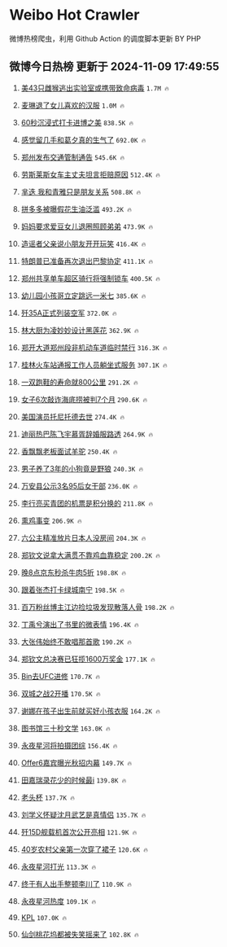 # Weibo Hot Crawler 



微博热榜爬虫，利用 Github Action 的调度脚本更新 BY PHP 


## 微博今日热榜 更新于 2024-11-09 17:49:55 
1. [美43只雌猴逃出实验室或携带致命病毒](https://s.weibo.com/weibo?q=%23%E7%BE%8E43%E5%8F%AA%E9%9B%8C%E7%8C%B4%E9%80%83%E5%87%BA%E5%AE%9E%E9%AA%8C%E5%AE%A4%E6%88%96%E6%90%BA%E5%B8%A6%E8%87%B4%E5%91%BD%E7%97%85%E6%AF%92%23&t=31&band_rank=1&Refer=top) `1.7M 🔥` 

1. [麦琳退了女儿喜欢的汉服](https://s.weibo.com/weibo?q=%23%E9%BA%A6%E7%90%B3%E9%80%80%E4%BA%86%E5%A5%B3%E5%84%BF%E5%96%9C%E6%AC%A2%E7%9A%84%E6%B1%89%E6%9C%8D%23&t=31&band_rank=2&Refer=top) `1.0M 🔥` 

1. [60秒沉浸式打卡进博之美](https://s.weibo.com/weibo?q=%2360%E7%A7%92%E6%B2%89%E6%B5%B8%E5%BC%8F%E6%89%93%E5%8D%A1%E8%BF%9B%E5%8D%9A%E4%B9%8B%E7%BE%8E%23&t=31&band_rank=3&Refer=top) `838.5K 🔥` 

1. [感觉留几手和葛夕真的生气了](https://s.weibo.com/weibo?q=%23%E6%84%9F%E8%A7%89%E7%95%99%E5%87%A0%E6%89%8B%E5%92%8C%E8%91%9B%E5%A4%95%E7%9C%9F%E7%9A%84%E7%94%9F%E6%B0%94%E4%BA%86%23&t=31&band_rank=4&Refer=top) `692.0K 🔥` 

1. [郑州发布交通管制通告](https://s.weibo.com/weibo?q=%23%E9%83%91%E5%B7%9E%E5%8F%91%E5%B8%83%E4%BA%A4%E9%80%9A%E7%AE%A1%E5%88%B6%E9%80%9A%E5%91%8A%23&t=31&band_rank=5&Refer=top) `545.6K 🔥` 

1. [劳斯莱斯女车主丈夫坦言拒赔原因](https://s.weibo.com/weibo?q=%23%E5%8A%B3%E6%96%AF%E8%8E%B1%E6%96%AF%E5%A5%B3%E8%BD%A6%E4%B8%BB%E4%B8%88%E5%A4%AB%E5%9D%A6%E8%A8%80%E6%8B%92%E8%B5%94%E5%8E%9F%E5%9B%A0%23&t=31&band_rank=6&Refer=top) `512.4K 🔥` 

1. [芈迭 我和青雅只是朋友关系](https://s.weibo.com/weibo?q=%E8%8A%88%E8%BF%AD%20%E6%88%91%E5%92%8C%E9%9D%92%E9%9B%85%E5%8F%AA%E6%98%AF%E6%9C%8B%E5%8F%8B%E5%85%B3%E7%B3%BB&t=31&band_rank=7&Refer=top) `508.8K 🔥` 

1. [拼多多被曝假花生油泛滥](https://s.weibo.com/weibo?q=%23%E6%8B%BC%E5%A4%9A%E5%A4%9A%E8%A2%AB%E6%9B%9D%E5%81%87%E8%8A%B1%E7%94%9F%E6%B2%B9%E6%B3%9B%E6%BB%A5%23&t=31&band_rank=8&Refer=top) `493.2K 🔥` 

1. [妈妈要求爱豆女儿退圈照顾弟弟](https://s.weibo.com/weibo?q=%23%E5%A6%88%E5%A6%88%E8%A6%81%E6%B1%82%E7%88%B1%E8%B1%86%E5%A5%B3%E5%84%BF%E9%80%80%E5%9C%88%E7%85%A7%E9%A1%BE%E5%BC%9F%E5%BC%9F%23&t=31&band_rank=9&Refer=top) `473.9K 🔥` 

1. [造谣者父亲说小朋友开开玩笑](https://s.weibo.com/weibo?q=%23%E9%80%A0%E8%B0%A3%E8%80%85%E7%88%B6%E4%BA%B2%E8%AF%B4%E5%B0%8F%E6%9C%8B%E5%8F%8B%E5%BC%80%E5%BC%80%E7%8E%A9%E7%AC%91%23&t=31&band_rank=10&Refer=top) `416.4K 🔥` 

1. [特朗普已准备再次退出巴黎协定](https://s.weibo.com/weibo?q=%23%E7%89%B9%E6%9C%97%E6%99%AE%E5%B7%B2%E5%87%86%E5%A4%87%E5%86%8D%E6%AC%A1%E9%80%80%E5%87%BA%E5%B7%B4%E9%BB%8E%E5%8D%8F%E5%AE%9A%23&t=31&band_rank=11&Refer=top) `411.1K 🔥` 

1. [郑州共享单车超区骑行将强制锁车](https://s.weibo.com/weibo?q=%23%E9%83%91%E5%B7%9E%E5%85%B1%E4%BA%AB%E5%8D%95%E8%BD%A6%E8%B6%85%E5%8C%BA%E9%AA%91%E8%A1%8C%E5%B0%86%E5%BC%BA%E5%88%B6%E9%94%81%E8%BD%A6%23&t=31&band_rank=12&Refer=top) `400.5K 🔥` 

1. [幼儿园小孩哥立定跳远一米七](https://s.weibo.com/weibo?q=%23%E5%B9%BC%E5%84%BF%E5%9B%AD%E5%B0%8F%E5%AD%A9%E5%93%A5%E7%AB%8B%E5%AE%9A%E8%B7%B3%E8%BF%9C%E4%B8%80%E7%B1%B3%E4%B8%83%23&t=31&band_rank=13&Refer=top) `385.6K 🔥` 

1. [歼35A正式列装空军](https://s.weibo.com/weibo?q=%23%E6%AD%BC35A%E6%AD%A3%E5%BC%8F%E5%88%97%E8%A3%85%E7%A9%BA%E5%86%9B%23&t=31&band_rank=14&Refer=top) `372.0K 🔥` 

1. [林大厨为凌妙妙设计黑莲花](https://s.weibo.com/weibo?q=%E6%9E%97%E5%A4%A7%E5%8E%A8%E4%B8%BA%E5%87%8C%E5%A6%99%E5%A6%99%E8%AE%BE%E8%AE%A1%E9%BB%91%E8%8E%B2%E8%8A%B1&t=31&band_rank=15&Refer=top) `362.9K 🔥` 

1. [郑开大道郑州段非机动车道临时禁行](https://s.weibo.com/weibo?q=%23%E9%83%91%E5%BC%80%E5%A4%A7%E9%81%93%E9%83%91%E5%B7%9E%E6%AE%B5%E9%9D%9E%E6%9C%BA%E5%8A%A8%E8%BD%A6%E9%81%93%E4%B8%B4%E6%97%B6%E7%A6%81%E8%A1%8C%23&t=31&band_rank=16&Refer=top) `316.3K 🔥` 

1. [桂林火车站通报工作人员躺坐式服务](https://s.weibo.com/weibo?q=%23%E6%A1%82%E6%9E%97%E7%81%AB%E8%BD%A6%E7%AB%99%E9%80%9A%E6%8A%A5%E5%B7%A5%E4%BD%9C%E4%BA%BA%E5%91%98%E8%BA%BA%E5%9D%90%E5%BC%8F%E6%9C%8D%E5%8A%A1%23&t=31&band_rank=17&Refer=top) `307.1K 🔥` 

1. [一双跑鞋的寿命就800公里](https://s.weibo.com/weibo?q=%23%E4%B8%80%E5%8F%8C%E8%B7%91%E9%9E%8B%E7%9A%84%E5%AF%BF%E5%91%BD%E5%B0%B1800%E5%85%AC%E9%87%8C%23&t=31&band_rank=18&Refer=top) `291.2K 🔥` 

1. [女子6次敲诈海底捞被判7个月](https://s.weibo.com/weibo?q=%23%E5%A5%B3%E5%AD%906%E6%AC%A1%E6%95%B2%E8%AF%88%E6%B5%B7%E5%BA%95%E6%8D%9E%E8%A2%AB%E5%88%A47%E4%B8%AA%E6%9C%88%23&t=31&band_rank=19&Refer=top) `290.6K 🔥` 

1. [美国演员托尼托德去世](https://s.weibo.com/weibo?q=%23%E7%BE%8E%E5%9B%BD%E6%BC%94%E5%91%98%E6%89%98%E5%B0%BC%E6%89%98%E5%BE%B7%E5%8E%BB%E4%B8%96%23&t=31&band_rank=20&Refer=top) `274.4K 🔥` 

1. [迪丽热巴陈飞宇慕胥辞婚服路透](https://s.weibo.com/weibo?q=%23%E8%BF%AA%E4%B8%BD%E7%83%AD%E5%B7%B4%E9%99%88%E9%A3%9E%E5%AE%87%E6%85%95%E8%83%A5%E8%BE%9E%E5%A9%9A%E6%9C%8D%E8%B7%AF%E9%80%8F%23&t=31&band_rank=21&Refer=top) `264.9K 🔥` 

1. [香飘飘老板面试羊驼](https://s.weibo.com/weibo?q=%23%E9%A6%99%E9%A3%98%E9%A3%98%E8%80%81%E6%9D%BF%E9%9D%A2%E8%AF%95%E7%BE%8A%E9%A9%BC%23&t=31&band_rank=22&Refer=top) `250.4K 🔥` 

1. [男子养了3年的小狗竟是野狼](https://s.weibo.com/weibo?q=%23%E7%94%B7%E5%AD%90%E5%85%BB%E4%BA%863%E5%B9%B4%E7%9A%84%E5%B0%8F%E7%8B%97%E7%AB%9F%E6%98%AF%E9%87%8E%E7%8B%BC%23&t=31&band_rank=23&Refer=top) `240.3K 🔥` 

1. [万安县公示3名95后女干部](https://s.weibo.com/weibo?q=%23%E4%B8%87%E5%AE%89%E5%8E%BF%E5%85%AC%E7%A4%BA3%E5%90%8D95%E5%90%8E%E5%A5%B3%E5%B9%B2%E9%83%A8%23&t=31&band_rank=24&Refer=top) `236.0K 🔥` 

1. [李行亮买青团的机票是积分换的](https://s.weibo.com/weibo?q=%23%E6%9D%8E%E8%A1%8C%E4%BA%AE%E4%B9%B0%E9%9D%92%E5%9B%A2%E7%9A%84%E6%9C%BA%E7%A5%A8%E6%98%AF%E7%A7%AF%E5%88%86%E6%8D%A2%E7%9A%84%23&t=31&band_rank=25&Refer=top) `211.8K 🔥` 

1. [熏鸡事变](https://s.weibo.com/weibo?q=%E7%86%8F%E9%B8%A1%E4%BA%8B%E5%8F%98&t=31&band_rank=26&Refer=top) `206.9K 🔥` 

1. [六公主精准放片日本人没房间](https://s.weibo.com/weibo?q=%23%E5%85%AD%E5%85%AC%E4%B8%BB%E7%B2%BE%E5%87%86%E6%94%BE%E7%89%87%E6%97%A5%E6%9C%AC%E4%BA%BA%E6%B2%A1%E6%88%BF%E9%97%B4%23&t=31&band_rank=27&Refer=top) `204.3K 🔥` 

1. [郑钦文说拿大满贯不靠鸡血靠稳定](https://s.weibo.com/weibo?q=%23%E9%83%91%E9%92%A6%E6%96%87%E8%AF%B4%E6%8B%BF%E5%A4%A7%E6%BB%A1%E8%B4%AF%E4%B8%8D%E9%9D%A0%E9%B8%A1%E8%A1%80%E9%9D%A0%E7%A8%B3%E5%AE%9A%23&t=31&band_rank=28&Refer=top) `200.2K 🔥` 

1. [晚8点京东秒杀牛肉5折](https://s.weibo.com/weibo?q=%23%E6%99%9A8%E7%82%B9%E4%BA%AC%E4%B8%9C%E7%A7%92%E6%9D%80%E7%89%9B%E8%82%895%E6%8A%98%23&t=31&band_rank=29&Refer=top) `198.8K 🔥` 

1. [跟着张杰打卡绿城南宁](https://s.weibo.com/weibo?q=%23%E8%B7%9F%E7%9D%80%E5%BC%A0%E6%9D%B0%E6%89%93%E5%8D%A1%E7%BB%BF%E5%9F%8E%E5%8D%97%E5%AE%81%23&t=31&band_rank=30&Refer=top) `198.5K 🔥` 

1. [百万粉丝博主江边捡垃圾发现散落人骨](https://s.weibo.com/weibo?q=%23%E7%99%BE%E4%B8%87%E7%B2%89%E4%B8%9D%E5%8D%9A%E4%B8%BB%E6%B1%9F%E8%BE%B9%E6%8D%A1%E5%9E%83%E5%9C%BE%E5%8F%91%E7%8E%B0%E6%95%A3%E8%90%BD%E4%BA%BA%E9%AA%A8%23&t=31&band_rank=31&Refer=top) `198.2K 🔥` 

1. [丁禹兮演出了书里的微表情](https://s.weibo.com/weibo?q=%E4%B8%81%E7%A6%B9%E5%85%AE%E6%BC%94%E5%87%BA%E4%BA%86%E4%B9%A6%E9%87%8C%E7%9A%84%E5%BE%AE%E8%A1%A8%E6%83%85&t=31&band_rank=32&Refer=top) `196.4K 🔥` 

1. [大张伟始终不敢唱那首歌](https://s.weibo.com/weibo?q=%E5%A4%A7%E5%BC%A0%E4%BC%9F%E5%A7%8B%E7%BB%88%E4%B8%8D%E6%95%A2%E5%94%B1%E9%82%A3%E9%A6%96%E6%AD%8C&t=31&band_rank=33&Refer=top) `190.2K 🔥` 

1. [郑钦文总决赛已狂揽1600万奖金](https://s.weibo.com/weibo?q=%23%E9%83%91%E9%92%A6%E6%96%87%E6%80%BB%E5%86%B3%E8%B5%9B%E5%B7%B2%E7%8B%82%E6%8F%BD1600%E4%B8%87%E5%A5%96%E9%87%91%23&t=31&band_rank=34&Refer=top) `177.1K 🔥` 

1. [Bin去UFC进修](https://s.weibo.com/weibo?q=%23Bin%E5%8E%BBUFC%E8%BF%9B%E4%BF%AE%23&t=31&band_rank=35&Refer=top) `170.7K 🔥` 

1. [双城之战2开播](https://s.weibo.com/weibo?q=%23%E5%8F%8C%E5%9F%8E%E4%B9%8B%E6%88%982%E5%BC%80%E6%92%AD%23&t=31&band_rank=36&Refer=top) `170.5K 🔥` 

1. [谢娜在孩子出生前就买好小孩衣服](https://s.weibo.com/weibo?q=%E8%B0%A2%E5%A8%9C%E5%9C%A8%E5%AD%A9%E5%AD%90%E5%87%BA%E7%94%9F%E5%89%8D%E5%B0%B1%E4%B9%B0%E5%A5%BD%E5%B0%8F%E5%AD%A9%E8%A1%A3%E6%9C%8D&t=31&band_rank=37&Refer=top) `164.2K 🔥` 

1. [图书馆三十秒文学](https://s.weibo.com/weibo?q=%E5%9B%BE%E4%B9%A6%E9%A6%86%E4%B8%89%E5%8D%81%E7%A7%92%E6%96%87%E5%AD%A6&t=31&band_rank=38&Refer=top) `163.0K 🔥` 

1. [永夜星河将拍摄团综](https://s.weibo.com/weibo?q=%23%E6%B0%B8%E5%A4%9C%E6%98%9F%E6%B2%B3%E5%B0%86%E6%8B%8D%E6%91%84%E5%9B%A2%E7%BB%BC%23&t=31&band_rank=39&Refer=top) `156.4K 🔥` 

1. [Offer6嘉宾曝光秋招内幕](https://s.weibo.com/weibo?q=Offer6%E5%98%89%E5%AE%BE%E6%9B%9D%E5%85%89%E7%A7%8B%E6%8B%9B%E5%86%85%E5%B9%95&t=31&band_rank=40&Refer=top) `149.7K 🔥` 

1. [田嘉瑞录花少的时候最i](https://s.weibo.com/weibo?q=%E7%94%B0%E5%98%89%E7%91%9E%E5%BD%95%E8%8A%B1%E5%B0%91%E7%9A%84%E6%97%B6%E5%80%99%E6%9C%80i&t=31&band_rank=41&Refer=top) `139.8K 🔥` 

1. [老头杯](https://s.weibo.com/weibo?q=%E8%80%81%E5%A4%B4%E6%9D%AF&t=31&band_rank=42&Refer=top) `137.7K 🔥` 

1. [刘学义怀疑沈月武艺是真情侣](https://s.weibo.com/weibo?q=%E5%88%98%E5%AD%A6%E4%B9%89%E6%80%80%E7%96%91%E6%B2%88%E6%9C%88%E6%AD%A6%E8%89%BA%E6%98%AF%E7%9C%9F%E6%83%85%E4%BE%A3&t=31&band_rank=43&Refer=top) `135.7K 🔥` 

1. [歼15D舰载机首次公开亮相](https://s.weibo.com/weibo?q=%23%E6%AD%BC15D%E8%88%B0%E8%BD%BD%E6%9C%BA%E9%A6%96%E6%AC%A1%E5%85%AC%E5%BC%80%E4%BA%AE%E7%9B%B8%23&t=31&band_rank=44&Refer=top) `121.9K 🔥` 

1. [40岁农村父亲第一次穿了裙子](https://s.weibo.com/weibo?q=%2340%E5%B2%81%E5%86%9C%E6%9D%91%E7%88%B6%E4%BA%B2%E7%AC%AC%E4%B8%80%E6%AC%A1%E7%A9%BF%E4%BA%86%E8%A3%99%E5%AD%90%23&t=31&band_rank=45&Refer=top) `120.6K 🔥` 

1. [永夜星河打光](https://s.weibo.com/weibo?q=%E6%B0%B8%E5%A4%9C%E6%98%9F%E6%B2%B3%E6%89%93%E5%85%89&t=31&band_rank=46&Refer=top) `113.3K 🔥` 

1. [终于有人出手整顿李川了](https://s.weibo.com/weibo?q=%E7%BB%88%E4%BA%8E%E6%9C%89%E4%BA%BA%E5%87%BA%E6%89%8B%E6%95%B4%E9%A1%BF%E6%9D%8E%E5%B7%9D%E4%BA%86&t=31&band_rank=47&Refer=top) `110.9K 🔥` 

1. [永夜星河热度](https://s.weibo.com/weibo?q=%E6%B0%B8%E5%A4%9C%E6%98%9F%E6%B2%B3%E7%83%AD%E5%BA%A6&t=31&band_rank=48&Refer=top) `109.1K 🔥` 

1. [KPL](https://s.weibo.com/weibo?q=KPL&t=31&band_rank=49&Refer=top) `107.0K 🔥` 

1. [仙剑桃花坞都被失笑摇来了](https://s.weibo.com/weibo?q=%23%E4%BB%99%E5%89%91%E6%A1%83%E8%8A%B1%E5%9D%9E%E9%83%BD%E8%A2%AB%E5%A4%B1%E7%AC%91%E6%91%87%E6%9D%A5%E4%BA%86%23&t=31&band_rank=50&Refer=top) `102.8K 🔥` 

